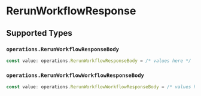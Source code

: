 # RerunWorkflowResponse


## Supported Types

### `operations.RerunWorkflowResponseBody`

```typescript
const value: operations.RerunWorkflowResponseBody = /* values here */
```

### `operations.RerunWorkflowWorkflowResponseBody`

```typescript
const value: operations.RerunWorkflowWorkflowResponseBody = /* values here */
```

